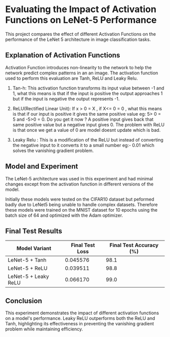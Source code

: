 # Evaluating the Impact of Activation Functions on LeNet-5 Performance

This project compares the effect of different Activation Functions on the performance  of the LeNet 5 architecture in image classification tasks.

## Explanation of Activation Functions

Activation Function introduces non-linearity to the network to help the network  predict complex patterns in an an image.
The activation function used to perform this evaluation are Tanh, ReLU and Leaky Relu.

1. Tan-h: This activation function transforms its input value between -1 and 1, what this means is that if the input is positive the output approaches 1 but if the input is negative the output represents -1.

2. ReLU(Rectified Linear Unit):  If x > 0 = X , if X<= 0 = 0 , what this means is that if our input is positive it gives the same positive value eg:  5> 0 = 5 and -5>0 = 0. Do you get it now ? A positive input gives back that same positive value but a negative input gives 0. The problem with ReLU is that once we get a value of 0 are model doesnt update which is bad.

3. Leaky Relu : This is a modification of the ReLU but instead of converting the negative input to it converts it to a small number eg:- 0.01 which solves the vanishing gradient problem.

## Model and Experiment 

The LeNet-5 architecture was used in this experiment  and had minimal changes except from the activation function in different versions of the  model.

Initially these models were tested on the CIFAR10 dataset but peformed badly due to LeNet5 being unable to handle complex datasets. Therefore these  models were trained on the  MNIST dataset for 10 epochs using the batch size of 64 and optimized with the Adam optimizer.

## Final Test Results

| Model Variant        | Final Test Loss | Final Test Accuracy (%) |
|----------------------|------------------|---------------------------|
| LeNet-5 + Tanh       |   0.045576       |        98.1               |
| LeNet-5 + ReLU       |  0.039511        |        98.8               |
| LeNet-5 + Leaky ReLU |  0.066170        |        99.0               |

## Conclusion
This experiment demonstrates the impact of different activation functions on a model's performance. Leaky ReLU outperforms  both the ReLU and Tanh, highlighting its effectiveness in preventing the vanishing gradient problem while maintaining efficiency.

